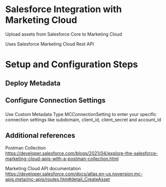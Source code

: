 # Salesforce Integration with Marketing Cloud

Upload assets from Salesforce Core to Marketing Cloud

Uses Salesforce Marketing Cloud Rest API

# Setup and Configuration Steps

## Deploy Metadata

## Configure Connection Settings

###

Use Custom Metadata Type MCConnectionSetting to enter your specific connection settings like subdomain, client_id, client_secret and account_id

## Additional references

Postman Collection
https://developer.salesforce.com/blogs/2021/04/explore-the-salesforce-marketing-cloud-apis-with-a-postman-collection.html

Marketing Cloud API documentation
https://developer.salesforce.com/docs/atlas.en-us.noversion.mc-apis.meta/mc-apis/routes.htm#detail_CreateAsset
